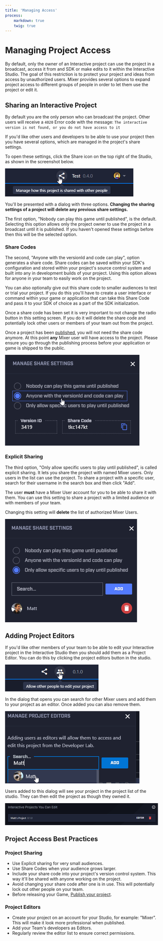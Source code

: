 ```yaml
---
title: 'Managing Access'
process:
    markdown: true
    twig: true
---
```


# Managing Project Access

By default, only the owner of an Interactive project can use the project in a broadcast, access it from and SDK or make edits to it within the Interactive Studio. The goal of this restriction is to protect your project and ideas from access by unauthorized users. Mixer provides several options to expand project access to different groups of people in order to let them use the project or edit it.

## Sharing an Interactive Project
By default you are the only person who can broadcast the project. Other users will receive a `4020` Error code with the message: `The interactive version is not found, or you do not have access to it`

If you'd like other users and developers to be able to use your project then you have several options, which are managed in the project's share settings.

To open these settings, click the Share icon on the top right of the Studio, as shown in the screenshot below.

![studio share button](./shareButton.png)

You'll be presented with a dialog with three options. **Changing the sharing settings of a project will delete any previous share settings.**

The first option, "Nobody can play this game until published", is the default. Selecting this option allows only the project owner to use the project in a broadcast until it is published. If you haven't opened these settings before then this will be the selected option.

### Share Codes
The second, "Anyone with the versionId and code can play", option generates a share code. Share codes can be saved within your SDK's configuration and stored within your project's source control system and built into any in development builds of your project. Using this option allows for anyone in your team to easily work on the project.

You can also optionally give out this share code to smaller audiences to test or trial your project. If you do this you'll have to create a user interface or command within your game or application that can take this Share Code and pass it to your SDK of choice as a part of the SDK initialization.

Once a share code has been set it is very important to not change the radio button in this setting screen. If you do it will delete the share code and potentially lock other users or members of your team out from the project.

Once a project has been [published](../introduction?target=_blank&classes=button#understand-the-publishing-flow), you will not need the share code anymore. At this point **any** Mixer user will have access to the project. Please ensure you go through the publishing process before your application or game is shipped to the public.

![studio share code](./shareCode.png)

### Explicit Sharing

The third option, "Only allow specific users to play until published", is called explicit sharing. It lets you share the project with named Mixer users. Only users in the list can use the project. To share a project with a specific user, search for their username in the search box and then click "Add".

The user **must** have a Mixer User account for you to be able to share it with them. You can use this setting to share a project with a limited audience or with members of your team.

Changing this setting will **delete** the list of authorized Mixer Users.

![studio explicit sharing](./explicitSharing.png)

## Adding Project Editors

If you'd like other members of your team to be able to edit your Interactive project in the Interactive Studio then you should add them as a Project Editor. You can do this by clicking the project editors button in the studio.

![Project editors studio button](./editors/button.png)

In the dialog that opens you can search for other Mixer users and add them to your project as an editor. Once added you can also remove them.

![Adding a project editor](./editors/add.png)

Users added to this dialog will see your project in the project list of the studio. They can then edit the project as though they owned it.

![Project list with a project the user can edit](./editors/list.png)

## Project Access Best Practices

### Project Sharing

- Use Explicit sharing for very small audiences.
- Use Share Codes when your audience grows larger.
- Include your share code into your project's version control system. This way it'll be shared with anyone working on the project.
- Avoid changing your share code after one is in use. This will potentially lock out other people on your team.
- Before releasing your Game, [Publish your project](/guides/mixplay/introduction#publish).

### Project Editors
- Create your project on an account for your Studio, for example: "Mixer". This will make it look more professional when published.
- Add your Team's developers as Editors.
- Regularly review the editor list to ensure correct permissions.
